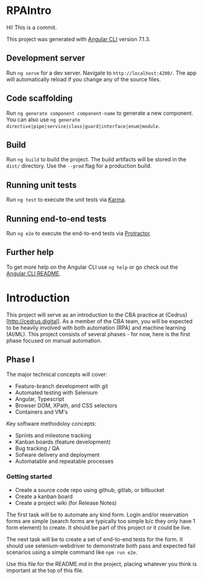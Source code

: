 # RPAIntro

Hi! This is a commit.

This project was generated with [Angular CLI](https://github.com/angular/angular-cli) version 7.1.3.

## Development server

Run `ng serve` for a dev server. Navigate to `http://localhost:4200/`. The app will automatically reload if you change any of the source files.

## Code scaffolding

Run `ng generate component component-name` to generate a new component. You can also use `ng generate directive|pipe|service|class|guard|interface|enum|module`.

## Build

Run `ng build` to build the project. The build artifacts will be stored in the `dist/` directory. Use the `--prod` flag for a production build.

## Running unit tests

Run `ng test` to execute the unit tests via [Karma](https://karma-runner.github.io).

## Running end-to-end tests

Run `ng e2e` to execute the end-to-end tests via [Protractor](http://www.protractortest.org/).

## Further help

To get more help on the Angular CLI use `ng help` or go check out the [Angular CLI README](https://github.com/angular/angular-cli/blob/master/README.md).



# Introduction

This project will serve as an introduction to the CBA practice at (Cedrus)[http://cedrus.digital]. As a member of the CBA team, you will be expected to be heavily involved with both automation (RPA) and machine learning (AI/ML). This project consists of several phases - for now, here is the first phase focused on manual automation.

## Phase I

The major technical concepts will cover:
* Feature-branch development with git
* Automated testing with Selenium
* Angular, Typescript
* Browser DOM, XPath, and CSS selectors
* Containers and VM's

Key software methodoloy concepts:
* Sprints and milestone tracking
* Kanban boards (feature development)
* Bug tracking / QA
* Sofware delivery and deployment
* Automatable and repeatable processes


### Getting started

* Create a source code repo using github, gitlab, or bitbucket
* Create a kanban board 
* Create a project wiki (for Release Notes)

The first task will be to automate any kind form. Login and/or reservation forms are simple (search forms are typically too simple b/c they only have 1 form element) to create. It should be part of this project or it could be live.

The next task will be to create a set of end-to-end tests for the form. It should use selenium-webdriver to demonstrate both pass and expected fail scenarios using a simple command like `npm run e2e`.

Use this file for the README.md in the project, placing whatever you think is important at the top of this file.
